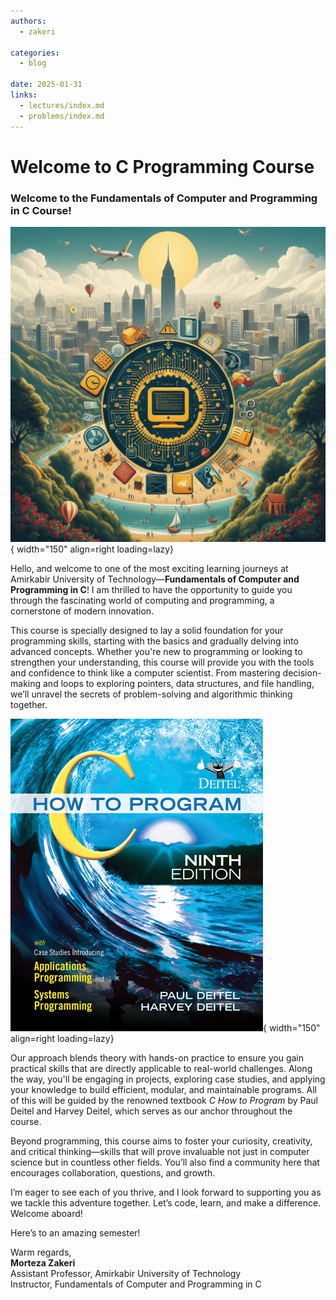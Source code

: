 ```yaml
---
authors:
  - zakeri

categories:
  - blog

date: 2025-01-31
links:
  - lectures/index.md
  - problems/index.md
---
```



# Welcome to C Programming Course

### Welcome to the Fundamentals of Computer and Programming in C Course!


![Welcome to CP](../../assets/figs/cp2.jpg){ width="150"  align=right loading=lazy}

Hello, and welcome to one of the most exciting learning journeys at Amirkabir University of Technology—**Fundamentals of Computer and Programming in C**! I am thrilled to have the opportunity to guide you through the fascinating world of computing and programming, a cornerstone of modern innovation.

This course is specially designed to lay a solid foundation for your programming skills, starting with the basics and gradually delving into advanced concepts. Whether you're new to programming or looking to strengthen your understanding, this course will provide you with the tools and confidence to think like a computer scientist. From mastering decision-making and loops to exploring pointers, data structures, and file handling, we’ll unravel the secrets of problem-solving and algorithmic thinking together.

<!-- more -->

![C-how-to-program-9-e-book-cover](../../assets/figs/c-how-to-program-9-e-book-cover.jpg){ width="150"  align=right loading=lazy}

Our approach blends theory with hands-on practice to ensure you gain practical skills that are directly applicable to real-world challenges. Along the way, you'll be engaging in projects, exploring case studies, and applying your knowledge to build efficient, modular, and maintainable programs. All of this will be guided by the renowned textbook *C How to Program* by Paul Deitel and Harvey Deitel, which serves as our anchor throughout the course.

Beyond programming, this course aims to foster your curiosity, creativity, and critical thinking—skills that will prove invaluable not just in computer science but in countless other fields. You’ll also find a community here that encourages collaboration, questions, and growth.

I’m eager to see each of you thrive, and I look forward to supporting you as we tackle this adventure together. Let’s code, learn, and make a difference. Welcome aboard!  

Here’s to an amazing semester!

Warm regards,  
**Morteza Zakeri**  
Assistant Professor, Amirkabir University of Technology  
Instructor, Fundamentals of Computer and Programming in C  

